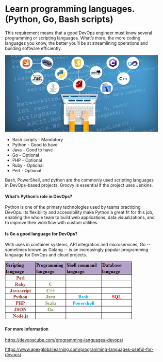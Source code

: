 # Learn programming languages.(Python, Go, Bash scripts)

This requirement means that a good DevOps engineer must know several programming or scripting languages. What’s more, the more coding languages you know, the better you’ll be at streamlining operations and building software efficiently.

![](Images/lang.png)

- Bash scripts - Mandatory 
- Python - Good to have 
- Java - Good to have
- Go - Optional 
- PHP - Optional 
- Ruby - Optional 
- Perl - Optional 

Bash, PowerShell, and python are the commonly used scripting languages in DevOps-based projects. Groovy is essential if the project uses Jenkins.

#### What’s Python’s role in DevOps? 

Python is one of the primary technologies used by teams practicing DevOps. Its flexibility and accessibility make Python a great fit for this job, enabling the whole team to build web applications, data visualizations, and to improve their workflow with custom utilities.

#### Is Go a good language for DevOps?

With uses in container systems, API integration and microservices, Go -- sometimes known as Golang -- is an increasingly popular programming language for DevOps and cloud projects. 

![](Images/language.png)

#### For more information 
https://devopscube.com/programming-languages-devops/

https://www.apexgloballearning.com/programming-languages-useful-for-devops/
